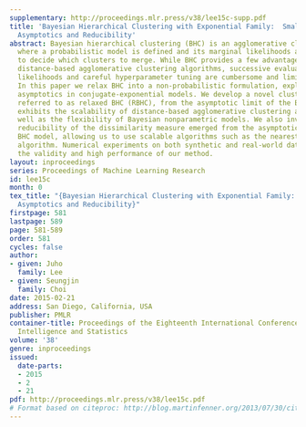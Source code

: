 ```yaml
---
supplementary: http://proceedings.mlr.press/v38/lee15c-supp.pdf
title: 'Bayesian Hierarchical Clustering with Exponential Family:  Small-Variance
  Asymptotics and Reducibility'
abstract: Bayesian hierarchical clustering (BHC) is an agglomerative clustering method,
  where a probabilistic model is defined and its marginal likelihoods are evaluated
  to decide which clusters to merge. While BHC provides a few advantages over traditional
  distance-based agglomerative clustering algorithms, successive evaluation of marginal
  likelihoods and careful hyperparameter tuning are cumbersome and limit the scalability.
  In this paper we relax BHC into a non-probabilistic formulation, exploring smallvariance
  asymptotics in conjugate-exponential models. We develop a novel clustering algorithm,
  referred to as relaxed BHC (RBHC), from the asymptotic limit of the BHC model that
  exhibits the scalability of distance-based agglomerative clustering algorithms as
  well as the flexibility of Bayesian nonparametric models. We also investigate the
  reducibility of the dissimilarity measure emerged from the asymptotic limit of the
  BHC model, allowing us to use scalable algorithms such as the nearest neighbor chain
  algorithm. Numerical experiments on both synthetic and real-world datasets demonstrate
  the validity and high performance of our method.
layout: inproceedings
series: Proceedings of Machine Learning Research
id: lee15c
month: 0
tex_title: "{Bayesian Hierarchical Clustering with Exponential Family:  Small-Variance
  Asymptotics and Reducibility}"
firstpage: 581
lastpage: 589
page: 581-589
order: 581
cycles: false
author:
- given: Juho
  family: Lee
- given: Seungjin
  family: Choi
date: 2015-02-21
address: San Diego, California, USA
publisher: PMLR
container-title: Proceedings of the Eighteenth International Conference on Artificial
  Intelligence and Statistics
volume: '38'
genre: inproceedings
issued:
  date-parts:
  - 2015
  - 2
  - 21
pdf: http://proceedings.mlr.press/v38/lee15c.pdf
# Format based on citeproc: http://blog.martinfenner.org/2013/07/30/citeproc-yaml-for-bibliographies/
---
```

